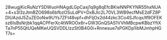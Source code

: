 28wugjKicRuNzYSDWuoHNAgdLGpCaxj1q9g8qEfcBKieNNPKYNR55hxNUA+4+s3l3zJtmBZO698s6bfbzOSuLdPV+DxBJlc2L70VL3WB9ecfMsE2dFZ8PDIUAzdJ5ZuZE0oNw9UYs7ZFt48vpf+dhFIjOx2d44zkc3Co4SJfcqx/tf9OFEKsz6IsBsNrjbk1qqACPFerXc4tWROOx6r+GW3GnQSAS1VVhMBcpwKBbzYfiXTa7nP55QtUQeMKwUQSVDDLIzzSt0B4G0i+Rnnesue7sPGKDp1ibMJmhpHGT7s=